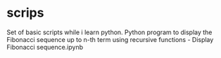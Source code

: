 # scrips
Set of basic scripts while i learn python.
Python program to display the Fibonacci sequence up to n-th term using recursive functions - Display Fibonacci sequence.ipynb
